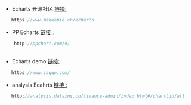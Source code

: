 - Echarts 开源社区
[链接:](https://www.makeapie.cn/echarts)
 ``` js
    https://www.makeapie.cn/echarts
 
 ```

- PP Echarts 
[链接 :](http://ppchart.com/#/ )
``` js
    http://ppchart.com/#/ 
 
 ```
 - Echarts demo
[链接:](https://www.isqqw.com/)

 ``` js
    https://www.isqqw.com/ 
 ```

 - analysis Ecahrts
[链接 :](http://analysis.datains.cn/finance-admin/index.html#/chartLib/all)
 ```js
    http://analysis.datains.cn/finance-admin/index.html#/chartLib/all
 ```